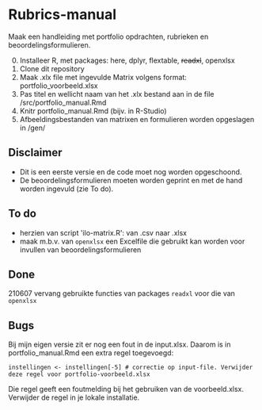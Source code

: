 # Rubrics-manual

Maak een handleiding met portfolio opdrachten, rubrieken en beoordelingsformulieren.

0. Installeer R, met packages: here, dplyr, flextable, ~~readxl~~, openxlsx
1. Clone dit repository
2. Maak .xlx file met ingevulde Matrix volgens format: portfolio_voorbeeld.xlsx
3. Pas titel en wellicht naam van het .xlx bestand aan in de file /src/portfolio_manual.Rmd
4. Knitr portfolio_manual.Rmd (bijv. in R-Studio)
6. Afbeeldingsbestanden van matrixen en formulieren worden opgeslagen in /gen/


## Disclaimer

- Dit is een eerste versie en de code moet nog worden opgeschoond. 
- De beoordelingsformulieren moeten worden geprint en met de hand worden ingevuld (zie To do).

## To do 

- herzien van script 'ilo-matrix.R': van .csv naar .xlsx
- maak m.b.v. van `openxlsx` een Excelfile die gebruikt kan worden voor invullen van beoordelingsformulieren

## Done
210607 vervang gebruikte functies van packages `readxl` voor die van  `openxlsx`

## Bugs
Bij mijn eigen versie zit er nog een fout in de input.xlsx. Daarom is in portfolio_manual.Rmd een extra regel toegevoegd: 

`instellingen <- instellingen[-5] # correctie op input-file. Verwijder deze regel voor portfolio-voorbeeld.xlsx`

Die regel geeft een foutmelding bij het gebruiken van de voorbeeld.xlsx. Verwijder de regel in je lokale installatie. 

